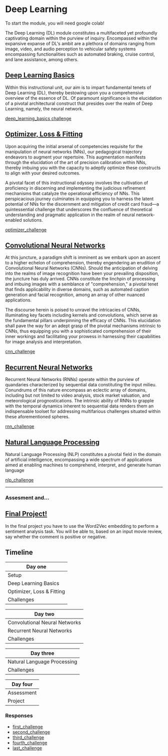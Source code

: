 # Deep Learning

To start the module, you will need google colab!

The Deep Learning (DL) module constitutes a multifaceted yet profoundly captivating domain within the purview of inquiry. Encompassed within the expansive expanse of DL's ambit are a plethora of domains ranging from image, video, and audio perception to vehicular safety systems encompassing functionalities such as automated braking, cruise control, and lane assistance, among others.

## [Deep Learning Basics](https://colab.research.google.com/drive/1smvInIgEqjiAk8OU1SBAJpI81rLjN66g?usp=sharing)

Within this instructional unit, our aim is to impart fundamental tenets of Deep Learning (DL), thereby bestowing upon you a comprehensive overview of the essence of DL. Of paramount significance is the elucidation of a pivotal architectural construct that presides over the realm of Deep Learning, namely, the neural network.

[deep_learning_basics challenge](https://colab.research.google.com/drive/1gADUNG-40nUgqSQCq3Ocbw9WTKb_DqBt?usp=sharing)

## [Optimizer, Loss & Fitting](https://colab.research.google.com/drive/13JDkFj7rezskDRzhIsp9HLa1ZR1ZV8lI?usp=sharing)

Upon acquiring the initial arsenal of competencies requisite for the manipulation of neural networks (NNs), our pedagogical trajectory endeavors to augment your repertoire. This augmentation manifests through the elucidation of the art of precision calibration within NNs, thereby imbuing you with the capacity to adeptly optimize these constructs to align with your desired outcomes.

A pivotal facet of this instructional odyssey involves the cultivation of proficiency in discerning and implementing the judicious refinement mechanisms that catalyze the operational efficiency of NNs. This perspicacious journey culminates in equipping you to harness the latent potential of NNs for the discernment and mitigation of credit card fraud—a quintessential challenge that underscores the confluence of theoretical understanding and pragmatic application in the realm of neural network-enabled solutions.

[optimizer_challenge](https://colab.research.google.com/drive/1Q-LkcdJXMMTkiY8GmyVPeY-z3h7MLkBp?usp=sharing)

## [Convolutional Neural Networks](https://colab.research.google.com/drive/1gShpkf9Avk996U3ypPMJRA71lm_Hexfb?usp=sharing)

At this juncture, a paradigm shift is imminent as we embark upon an ascent to a higher echelon of comprehension, thereby engendering an erudition of Convolutional Neural Networks (CNNs). Should the anticipation of delving into the realms of image recognition have been your prevailing disposition, the juncture has duly arrived. CNNs constitute the linchpin of processing and imbuing images with a semblance of "comprehension," a pivotal tenet that finds applicability in diverse domains, such as automated caption generation and facial recognition, among an array of other nuanced applications.

The discourse herein is poised to unravel the intricacies of CNNs, illuminating key facets including kernels and convolutions, which serve as the fundamental pillars underpinning the efficacy of CNNs. This elucidation shall pave the way for an adept grasp of the pivotal mechanisms intrinsic to CNNs, thus equipping you with a sophisticated comprehension of their inner workings and facilitating your prowess in harnessing their capabilities for image analysis and interpretation.

[cnn_challenge](https://colab.research.google.com/drive/18eHGnCXZU6mLjc9-utzCufSJsGvi6exx?usp=sharing)

## [Recurrent Neural Networks](https://colab.research.google.com/drive/1K8fktNu5Az6B-XhA0i8U5CVcgwF2GlBj?usp=sharing)

Recurrent Neural Networks (RNNs) operate within the purview of quandaries characterized by sequential data constituting the input milieu. Conundrums of this nature encompass an eclectic array of domains, including but not limited to video analysis, stock market valuation, and meteorological prognostications. The intrinsic ability of RNNs to grapple with the temporal dynamics inherent to sequential data renders them an indispensable toolset for addressing multifarious challenges situated within these aforementioned spheres.

[rnn_challenge](https://colab.research.google.com/drive/13DNL6A57_bOqlq4wXjuVOH9KhUjBqX_N?usp=sharing)

## [Natural Language Processing](https://colab.research.google.com/drive/1ZPS2SZAlrggW2_8AStLYE-rSx_ytVfDP?usp=sharing)

Natural Language Processing (NLP) constitutes a pivotal field in the domain of artificial intelligence, encompassing a wide spectrum of applications aimed at enabling machines to comprehend, interpret, and generate human language

[nlp_challenge](https://colab.research.google.com/drive/1A5c5gt3c1Kd_GlF3Oz7F-k98l1EvvIh-?usp=sharing)

-----------------------------------------

### Assesment and...

## [Final Project!](https://colab.research.google.com/drive/1BlueLKyMVImmdUKki09Y2bEy9gL9VV_U?usp=sharing)

In the final project you have to use the Word2Vec embedding to perform a sentiment analysis task. You will be able to, based on an input movie review, say whether the comment is positive or negative.

## Timeline

<center>

| Day one                       |
|-------------------------------|
| Setup                         |
| Deep Learning Basics          |
| Optimizer, Loss & Fitting     |
| Challenges                    |


| Day two                       |
|-------------------------------|
| Convolutional Neural Networks |
| Recurrent Neural Networks     |
| Challenges                    |

| Day three                     |
|-------------------------------|
| Natural Language Processing   |
| Challenges                    |

| Day four                      |
|-------------------------------|
| Assessment                    |
| Project                       |

</center>

### Responses
- [first_challenge](https://colab.research.google.com/drive/1DlgmAOcXI3u9cZsfKbx2BNLov_UdM98J?usp=sharing)
- [second_challenge](https://colab.research.google.com/drive/1-t3b7cwmZQZSnOsZwvRpa-xtEdbi_lBJ?usp=sharing)
- [third_challenge](https://colab.research.google.com/drive/1BoEbT9XVAypUb00VCUWqw3On7mGLckkI?usp=sharing)
- [fourth_challenge](https://colab.research.google.com/drive/1JtLPRm-IVLF1-zjF0c5SKBMHhF2xG101?usp=sharing)
- [last_challenge](https://colab.research.google.com/drive/1j2YJlUku9fKQ7XZljFDPVTaEPtJvRfsp?usp=sharing)


